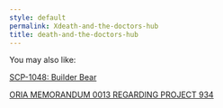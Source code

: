 ```yaml
---
style: default
permalink: Xdeath-and-the-doctors-hub
title: death-and-the-doctors-hub
---
```

You may also like:

[SCP-1048: Builder Bear](http://scp-wiki.net/scp-1048)

[ORIA MEMORANDUM 0013 REGARDING PROJECT 934](http://scp-wiki.net/oria-memorandum-0013-regarding-project-934)

